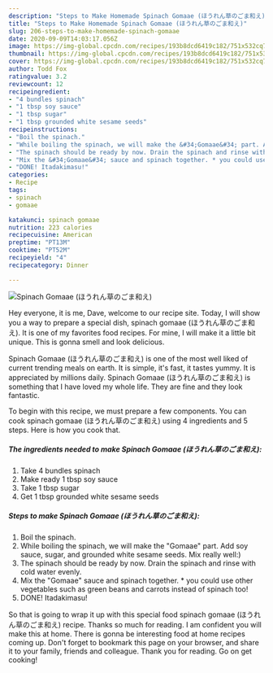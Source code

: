 ```yaml
---
description: "Steps to Make Homemade Spinach Gomaae (ほうれん草のごま和え)"
title: "Steps to Make Homemade Spinach Gomaae (ほうれん草のごま和え)"
slug: 206-steps-to-make-homemade-spinach-gomaae
date: 2020-09-09T14:03:17.056Z
image: https://img-global.cpcdn.com/recipes/193b8dcd6419c182/751x532cq70/spinach-gomaae-ほうれん草のごま和え-recipe-main-photo.jpg
thumbnail: https://img-global.cpcdn.com/recipes/193b8dcd6419c182/751x532cq70/spinach-gomaae-ほうれん草のごま和え-recipe-main-photo.jpg
cover: https://img-global.cpcdn.com/recipes/193b8dcd6419c182/751x532cq70/spinach-gomaae-ほうれん草のごま和え-recipe-main-photo.jpg
author: Todd Fox
ratingvalue: 3.2
reviewcount: 12
recipeingredient:
- "4 bundles spinach"
- "1 tbsp soy sauce"
- "1 tbsp sugar"
- "1 tbsp grounded white sesame seeds"
recipeinstructions:
- "Boil the spinach."
- "While boiling the spinach, we will make the &#34;Gomaae&#34; part. Add soy sauce, sugar, and grounded white sesame seeds. Mix really well:)"
- "The spinach should be ready by now. Drain the spinach and rinse with cold water evenly."
- "Mix the &#34;Gomaae&#34; sauce and spinach together. * you could use other vegetables such as green beans and carrots instead of spinach too!"
- "DONE! Itadakimasu!"
categories:
- Recipe
tags:
- spinach
- gomaae

katakunci: spinach gomaae 
nutrition: 223 calories
recipecuisine: American
preptime: "PT13M"
cooktime: "PT52M"
recipeyield: "4"
recipecategory: Dinner

---
```



![Spinach Gomaae (ほうれん草のごま和え)](https://img-global.cpcdn.com/recipes/193b8dcd6419c182/751x532cq70/spinach-gomaae-ほうれん草のごま和え-recipe-main-photo.jpg)

Hey everyone, it is me, Dave, welcome to our recipe site. Today, I will show you a way to prepare a special dish, spinach gomaae (ほうれん草のごま和え). It is one of my favorites food recipes. For mine, I will make it a little bit unique. This is gonna smell and look delicious.



Spinach Gomaae (ほうれん草のごま和え) is one of the most well liked of current trending meals on earth. It is simple, it's fast, it tastes yummy. It is appreciated by millions daily. Spinach Gomaae (ほうれん草のごま和え) is something that I have loved my whole life. They are fine and they look fantastic.


To begin with this recipe, we must prepare a few components. You can cook spinach gomaae (ほうれん草のごま和え) using 4 ingredients and 5 steps. Here is how you cook that.

<!--inarticleads1-->

##### The ingredients needed to make Spinach Gomaae (ほうれん草のごま和え):

1. Take 4 bundles spinach
1. Make ready 1 tbsp soy sauce
1. Take 1 tbsp sugar
1. Get 1 tbsp grounded white sesame seeds




<!--inarticleads2-->

##### Steps to make Spinach Gomaae (ほうれん草のごま和え):

1. Boil the spinach.
1. While boiling the spinach, we will make the &#34;Gomaae&#34; part. Add soy sauce, sugar, and grounded white sesame seeds. Mix really well:)
1. The spinach should be ready by now. Drain the spinach and rinse with cold water evenly.
1. Mix the &#34;Gomaae&#34; sauce and spinach together. * you could use other vegetables such as green beans and carrots instead of spinach too!
1. DONE! Itadakimasu!




So that is going to wrap it up with this special food spinach gomaae (ほうれん草のごま和え) recipe. Thanks so much for reading. I am confident you will make this at home. There is gonna be interesting food at home recipes coming up. Don't forget to bookmark this page on your browser, and share it to your family, friends and colleague. Thank you for reading. Go on get cooking!
